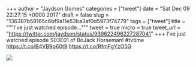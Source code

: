 
+++
author = "Jaydson Gomes"
categories = ["tweet"]
date = "Sat Dec 09 22:27:15 +0000 2017"
draft = false
slug = "136387b58165c6bf9a11e53ba3af0d5973f74779"
tags = ["tweet"]
title = """I've just watched episode..."""
tweet = true
micro = true
tweet_url = "https://twitter.com/jaydson/status/939622496227287041"
+++
I've just watched episode S03E01 of BoJack Horseman! #tvtime https://t.co/B4VB9p60t9 https://t.co/RfmFgYzO5G

![](/images/tweet-media/939622496227287041-DQo1rdzWkAEbPvb.jpg)